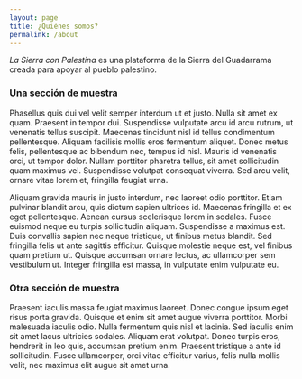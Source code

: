 ```yaml
---
layout: page
title: ¿Quiénes somos?
permalink: /about
---
```

_La Sierra con Palestina_ es una plataforma de la Sierra del Guadarrama creada para apoyar al pueblo palestino.

### Una sección de muestra

Phasellus quis dui vel velit semper interdum ut et justo. Nulla sit amet ex quam. Praesent in tempor dui. Suspendisse vulputate arcu id arcu rutrum, ut venenatis tellus suscipit. Maecenas tincidunt nisl id tellus condimentum pellentesque. Aliquam facilisis mollis eros fermentum aliquet. Donec metus felis, pellentesque ac bibendum nec, tempus id nisl. Mauris id venenatis orci, ut tempor dolor. Nullam porttitor pharetra tellus, sit amet sollicitudin quam maximus vel. Suspendisse volutpat consequat viverra. Sed arcu velit, ornare vitae lorem et, fringilla feugiat urna.

Aliquam gravida mauris in justo interdum, nec laoreet odio porttitor. Etiam pulvinar blandit arcu, quis dictum sapien ultrices id. Maecenas fringilla et ex eget pellentesque. Aenean cursus scelerisque lorem in sodales. Fusce euismod neque eu turpis sollicitudin aliquam. Suspendisse a maximus est. Duis convallis sapien nec neque tristique, ut finibus metus blandit. Sed fringilla felis ut ante sagittis efficitur. Quisque molestie neque est, vel finibus quam pretium ut. Quisque accumsan ornare lectus, ac ullamcorper sem vestibulum ut. Integer fringilla est massa, in vulputate enim vulputate eu. 

### Otra sección de muestra

Praesent iaculis massa feugiat maximus laoreet. Donec congue ipsum eget risus porta gravida. Quisque et enim sit amet augue viverra porttitor. Morbi malesuada iaculis odio. Nulla fermentum quis nisl et lacinia. Sed iaculis enim sit amet lacus ultricies sodales. Aliquam erat volutpat. Donec turpis eros, hendrerit in leo quis, accumsan pretium enim. Praesent tristique a ante id sollicitudin. Fusce ullamcorper, orci vitae efficitur varius, felis nulla mollis velit, nec maximus elit augue sit amet urna. 


